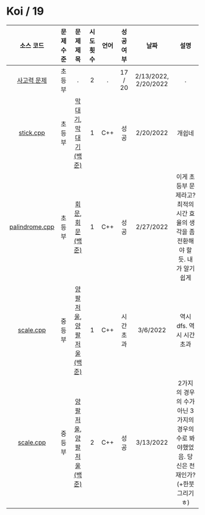 # Koi / 19
|소스 코드|문제 수준|문제 제목|시도 횟수|언어|성공 여부|날짜|설명|
|:---:|:---:|:---:|:---:|:---:|:---:|:---:|:---:|
|[사고력 문제](../19/thinking_e.md)|초등부|.|2|.|17 / 20|2/13/2022, 2/20/2022|.|
|[stick.cpp](../19/stick.cpp)|초등부|[막대기](https://koi.or.kr/assets/koi/2019/1/e2-problems.pdf), [막대기 (백준)](http://boj.kr/17608)|1|C++|성공|2/20/2022|개쉽네|
|[palindrome.cpp](../19/palindrome.cpp)|초등부|[회문](https://koi.or.kr/assets/koi/2019/1/e2-problems.pdf), [회문 (백준)](http://boj.kr/17609)|1|C++|성공|2/27/2022|이게 초등부 문제라고? 최적의 시간 효율의 생각을 좀 전환해야 할 듯. 내가 알기 쉽게|
|[scale.cpp](../19/Footprints/scale.cpp)|중등부|[양팔 저울](https://koi.or.kr/assets/koi/2019/1/m2-problems.pdf), [양팔 저울 (백준)](http://boj.kr/17610)|1|C++|시간 초과|3/6/2022|역시 dfs. 역시 시간 초과|
|[scale.cpp](../19/scale.cpp)|중등부|[양팔 저울](https://koi.or.kr/assets/koi/2019/1/m2-problems.pdf), [양팔 저울 (백준)](http://boj.kr/17610)|2|C++|성공|3/13/2022|2가지의 경우의 수가 아닌 3가지의 경우의 수로 봐야했었음. 당신은 천재인가? (+한붓그리기 ㅎ)|